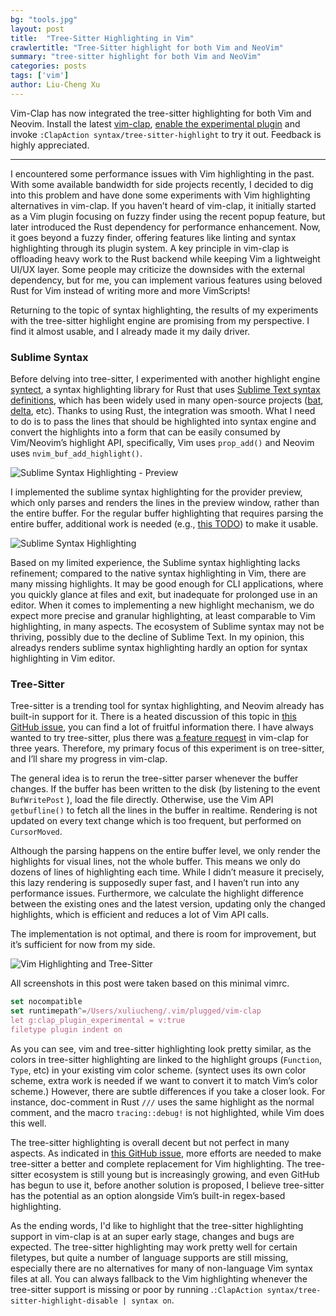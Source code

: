 ```yaml
---
bg: "tools.jpg"
layout: post
title:  "Tree-Sitter Highlighting in Vim"
crawlertitle: "Tree-Sitter highlight for both Vim and NeoVim"
summary: "tree-sitter highlight for both Vim and NeoVim"
categories: posts
tags: ['vim']
author: Liu-Cheng Xu
---
```


Vim-Clap has now integrated the tree-sitter highlighting for both Vim and Neovim. Install the latest [vim-clap](https://github.com/liuchengxu/vim-clap), [enable the experimental plugin](https://liuchengxu.github.io/vim-clap/plugins/intro.html) and invoke `:ClapAction syntax/tree-sitter-highlight` to try it out. Feedback is highly appreciated.

-----

I encountered some performance issues with Vim highlighting in the past. With some available bandwidth for side projects recently, I decided to dig into this problem and have done some experiments with Vim highlighting alternatives in vim-clap. If you haven’t heard of vim-clap, it initially started as a Vim plugin focusing on fuzzy finder using the recent popup feature, but later introduced the Rust dependency for performance enhancement. Now, it goes beyond a fuzzy finder, offering features like linting and syntax highlighting through its plugin system. A key principle in vim-clap is offloading heavy work to the Rust backend while keeping Vim a lightweight UI/UX layer. Some people may criticize the downsides with the external dependency, but for me, you can implement various features using beloved Rust for Vim instead of writing more and more VimScripts!

Returning to the topic of syntax highlighting, the results of my experiments with the tree-sitter highlight engine are promising from my perspective. I find it almost usable, and I already made it my daily driver.

### Sublime Syntax

Before delving into tree-sitter, I experimented with another highlight engine [syntect](https://github.com/trishume/syntect), a syntax highlighting library for Rust that uses [Sublime Text syntax definitions](http://www.sublimetext.com/docs/3/syntax.html#include-syntax), which has been widely used in many open-source projects ([bat](https://github.com/sharkdp/bat), [delta](https://github.com/dandavison/delta), etc). Thanks to using Rust, the integration was smooth. What I need to do is to pass the lines that should be highlighted into syntax engine and convert the highlights into a form that can be easily consumed by Vim/Neovim’s highlight API, specifically, Vim uses `prop_add()` and Neovim uses `nvim_buf_add_highlight()`. 

![Sublime Syntax Highlighting - Preview](https://github.com/liuchengxu/vim-clap/assets/8850248/eefce803-7cdd-4ddd-b0e5-3d65c1600080)

I implemented the sublime syntax highlighting for the provider preview, which only parses and renders the lines in the preview window, rather than the entire buffer. For the regular buffer highlighting that requires parsing the entire buffer, additional work is needed (e.g., [this TODO](https://github.com/liuchengxu/vim-clap/blob/9fa56f9177/crates/maple_core/src/stdio_server/plugin/syntax.rs#L119)) to make it usable.

![Sublime Syntax Highlighting](https://github.com/liuchengxu/vim-clap/assets/8850248/fa042154-45bc-48b6-b695-58ced65b0594)

Based on my limited experience, the Sublime syntax highlighting lacks refinement; compared to the native syntax highlighting in Vim, there are many missing highlights. It may be good enough for CLI applications, where you quickly glance at files and exit, but inadequate for prolonged use in an editor. When it comes to implementing a new highlight mechanism, we do expect more precise and granular highlighting, at least comparable to Vim highlighting, in many aspects. The ecosystem of Sublime syntax may not be thriving, possibly due to the decline of Sublime Text. In my opinion, this alreadys renders sublime syntax highlighting hardly an option for syntax highlighting in Vim editor.

### Tree-Sitter

Tree-sitter is a trending tool for syntax highlighting, and Neovim already has built-in support for it.  There is a heated discussion of this topic in [this GitHub issue](https://github.com/vim/vim/issues/9087), you can find a lot of fruitful information there. I have always wanted to try tree-sitter, plus there was [a feature request](https://github.com/liuchengxu/vim-clap/issues/532) in vim-clap for three years. Therefore, my primary focus of this experiment is on tree-sitter, and I’ll share my progress in vim-clap.

The general idea is to rerun the tree-sitter parser whenever the buffer changes. If the buffer has been written to the disk (by listening to the event `BufWritePost` ), load the file directly. Otherwise, use the Vim API `getbufline()` to fetch all the lines in the buffer in realtime. Rendering is not updated on every text change which is too frequent, but performed on `CursorMoved`.

Although the parsing happens on the entire buffer level, we only render the highlights for visual lines, not the whole buffer. This means we only do dozens of lines of highlighting each time. While I didn’t measure it precisely, this lazy rendering is supposedly super fast, and I haven’t run into any performance issues. Furthermore, we calculate the highlight difference between the existing ones and the latest version, updating only the changed highlights, which is efficient and reduces a lot of Vim API calls. 

The implementation is not optimal, and there is room for improvement, but it’s sufficient for now from my side.

![Vim Highlighting and Tree-Sitter](https://github.com/liuchengxu/vim-clap/assets/8850248/96dd2083-be5c-4522-a961-b86411e0cef8)

All screenshots in this post were taken based on this minimal vimrc.

```jsx
set nocompatible
set runtimepath^=/Users/xuliucheng/.vim/plugged/vim-clap
let g:clap_plugin_experimental = v:true
filetype plugin indent on
```

As you can see, vim and tree-sitter highlighting look pretty similar, as the colors in tree-sitter highlighting are linked to the highlight groups (`Function`, `Type`, etc) in your existing vim color scheme. (syntect uses its own color scheme, extra work is needed if we want to convert it to match Vim’s color scheme.) However, there are subtle differences if you take a closer look.  For instance, doc-comment in Rust `///` uses the same highlight as the normal comment, and the macro `tracing::debug!` is not highlighted, while Vim does this well.

The tree-sitter highlighting is overall decent but not perfect in many aspects. As indicated in [this GitHub issue](https://github.com/vim/vim/issues/9087), more efforts are needed to make tree-sitter a better and complete replacement for Vim highlighting. The tree-sitter ecosystem is still young but is increasingly growing, and even GitHub has begun to use it, before another solution is proposed, I believe tree-sitter has the potential as an option alongside Vim’s built-in regex-based highlighting.

As the ending words, I'd like to highlight that the tree-sitter highlighting support in vim-clap is at an super early stage, changes and bugs are expected. The tree-sitter highlighting may work pretty well for certain filetypes, but quite a number of language supports are still missing, especially there are no alternatives for many of non-language Vim syntax files at all. You can always fallback to the Vim highlighting whenever the tree-sitter support is missing or poor by running .`:ClapAction syntax/tree-sitter-highlight-disable | syntax on`.
